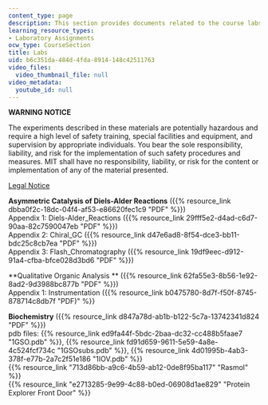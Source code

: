 ```yaml
---
content_type: page
description: This section provides documents related to the course labs.
learning_resource_types:
- Laboratory Assignments
ocw_type: CourseSection
title: Labs
uid: b6c351da-484d-4fda-8914-148c42511763
video_files:
  video_thumbnail_file: null
video_metadata:
  youtube_id: null
---
```


**WARNING NOTICE**

The experiments described in these materials are potentially hazardous and require a high level of safety training, special facilities and equipment, and supervision by appropriate individuals. You bear the sole responsibility, liability, and risk for the implementation of such safety procedures and measures. MIT shall have no responsibility, liability, or risk for the content or implementation of any of the material presented.  
  
[Legal Notice](/terms/)

**Asymmetric Catalysis of Diels-Alder Reactions** ({{% resource_link dbba0f2c-18dc-04f4-af53-e86620fec1c9 "PDF" %}})  
Appendix 1: Diels-Alder\_Reactions ({{% resource_link 29fff5e2-d4ad-c6d7-90aa-82c7590047eb "PDF" %}})  
Appendix 2: Chiral\_GC ({{% resource_link d47e6ad8-8f54-dce3-bb11-bdc25c8cb7ea "PDF" %}})  
Appendix 3: Flash\_Chromatography ({{% resource_link 19df9eec-d912-91a4-cfba-bfce028d3bd6 "PDF" %}})

**Qualitative Organic Analysis ** ({{% resource_link 62fa55e3-8b56-1e92-8ad2-9d3988bc877b "PDF" %}})  
Appendix 1: Instrumentation ({{% resource_link b0475780-8d7f-f50f-8745-878714c8db7f "PDF)" %}}

**Biochemistry** ({{% resource_link d847a78d-ab1b-b122-5c7a-13742341d824 "PDF" %}})  
pdb files: {{% resource_link ed9fa44f-5bdc-2baa-dc32-cc488b5faae7 "1GSO.pdb" %}}, {{% resource_link fd91d659-9611-5e59-4a8e-4c524fcf734c "1GSOsubs.pdb" %}}, {{% resource_link 4d01995b-4ab3-378f-e77b-2a7c2f51e186 "1IOV.pdb" %}}  
{{% resource_link "713d86bb-a9c6-4b59-ab12-0de8f95ba117" "Rasmol" %}}  
{{% resource_link "e2713285-9e99-4c88-b0ed-06908d1ae829" "Protein Explorer Front Door" %}}